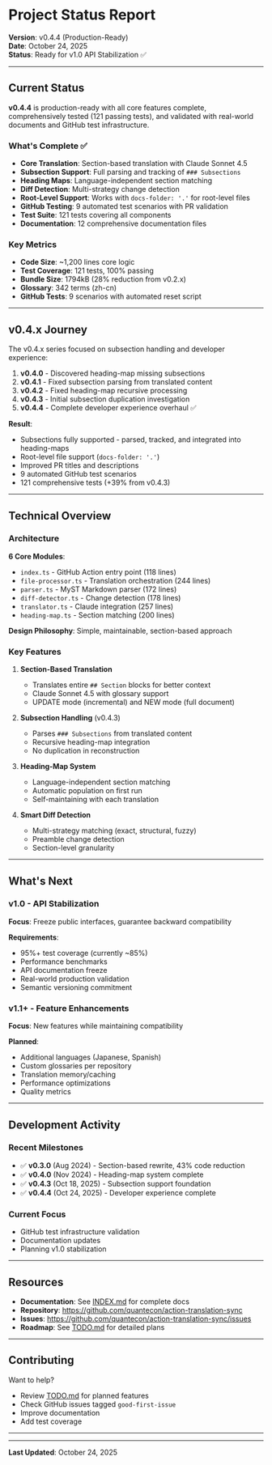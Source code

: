 # Project Status Report

**Version**: v0.4.4 (Production-Ready)  
**Date**: October 24, 2025  
**Status**: Ready for v1.0 API Stabilization ✅

---

## Current Status

**v0.4.4** is production-ready with all core features complete, comprehensively tested (121 passing tests), and validated with real-world documents and GitHub test infrastructure.

### What's Complete ✅

- **Core Translation**: Section-based translation with Claude Sonnet 4.5
- **Subsection Support**: Full parsing and tracking of `### Subsections`
- **Heading Maps**: Language-independent section matching
- **Diff Detection**: Multi-strategy change detection
- **Root-Level Support**: Works with `docs-folder: '.'` for root-level files
- **GitHub Testing**: 9 automated test scenarios with PR validation
- **Test Suite**: 121 tests covering all components
- **Documentation**: 12 comprehensive documentation files

### Key Metrics

- **Code Size**: ~1,200 lines core logic
- **Test Coverage**: 121 tests, 100% passing
- **Bundle Size**: 1794kB (28% reduction from v0.2.x)
- **Glossary**: 342 terms (zh-cn)
- **GitHub Tests**: 9 scenarios with automated reset script

---

## v0.4.x Journey

The v0.4.x series focused on subsection handling and developer experience:

1. **v0.4.0** - Discovered heading-map missing subsections
2. **v0.4.1** - Fixed subsection parsing from translated content
3. **v0.4.2** - Fixed heading-map recursive processing  
4. **v0.4.3** - Initial subsection duplication investigation
5. **v0.4.4** - Complete developer experience overhaul ✅

**Result**: 
- Subsections fully supported - parsed, tracked, and integrated into heading-maps
- Root-level file support (`docs-folder: '.'`)
- Improved PR titles and descriptions
- 9 automated GitHub test scenarios
- 121 comprehensive tests (+39% from v0.4.3)

---

## Technical Overview

### Architecture

**6 Core Modules**:
- `index.ts` - GitHub Action entry point (118 lines)
- `file-processor.ts` - Translation orchestration (244 lines)
- `parser.ts` - MyST Markdown parser (172 lines)
- `diff-detector.ts` - Change detection (178 lines)
- `translator.ts` - Claude integration (257 lines)
- `heading-map.ts` - Section matching (200 lines)

**Design Philosophy**: Simple, maintainable, section-based approach

### Key Features

1. **Section-Based Translation**
   - Translates entire `## Section` blocks for better context
   - Claude Sonnet 4.5 with glossary support
   - UPDATE mode (incremental) and NEW mode (full document)

2. **Subsection Handling** (v0.4.3)
   - Parses `### Subsections` from translated content
   - Recursive heading-map integration
   - No duplication in reconstruction

3. **Heading-Map System**
   - Language-independent section matching
   - Automatic population on first run
   - Self-maintaining with each translation

4. **Smart Diff Detection**
   - Multi-strategy matching (exact, structural, fuzzy)
   - Preamble change detection
   - Section-level granularity

---

## What's Next

### v1.0 - API Stabilization

**Focus**: Freeze public interfaces, guarantee backward compatibility

**Requirements**:
- 95%+ test coverage (currently ~85%)
- Performance benchmarks
- API documentation freeze
- Real-world production validation
- Semantic versioning commitment

### v1.1+ - Feature Enhancements

**Focus**: New features while maintaining compatibility

**Planned**:
- Additional languages (Japanese, Spanish)
- Custom glossaries per repository
- Translation memory/caching
- Performance optimizations
- Quality metrics

---

## Development Activity

### Recent Milestones

- ✅ **v0.3.0** (Aug 2024) - Section-based rewrite, 43% code reduction
- ✅ **v0.4.0** (Nov 2024) - Heading-map system complete
- ✅ **v0.4.3** (Oct 18, 2025) - Subsection support foundation
- ✅ **v0.4.4** (Oct 24, 2025) - Developer experience complete

### Current Focus

- GitHub test infrastructure validation
- Documentation updates
- Planning v1.0 stabilization

---

## Resources

- **Documentation**: See [INDEX.md](INDEX.md) for complete docs
- **Repository**: https://github.com/quantecon/action-translation-sync
- **Issues**: https://github.com/quantecon/action-translation-sync/issues
- **Roadmap**: See [TODO.md](TODO.md) for detailed plans

---

## Contributing

Want to help?
- Review [TODO.md](TODO.md) for planned features
- Check GitHub issues tagged `good-first-issue`
- Improve documentation
- Add test coverage

---

---

**Last Updated**: October 24, 2025
```
